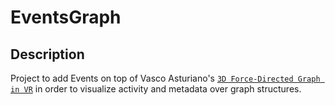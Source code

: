 # EventsGraph

## Description 

Project to add Events on top of Vasco Asturiano's [`3D Force-Directed Graph in VR`](https://github.com/vasturiano/3d-force-graph-vr) in order to visualize activity and metadata over graph structures.
